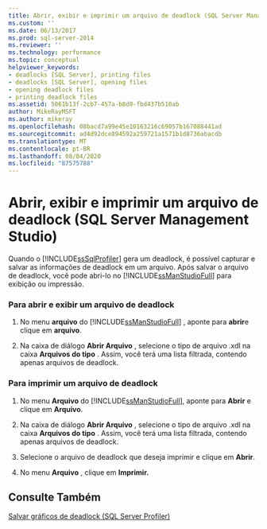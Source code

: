 ```yaml
---
title: Abrir, exibir e imprimir um arquivo de deadlock (SQL Server Management Studio) | Microsoft Docs
ms.custom: ''
ms.date: 06/13/2017
ms.prod: sql-server-2014
ms.reviewer: ''
ms.technology: performance
ms.topic: conceptual
helpviewer_keywords:
- deadlocks [SQL Server], printing files
- deadlocks [SQL Server], opening files
- opening deadlock files
- printing deadlock files
ms.assetid: 5061b13f-2cb7-457a-b8d0-fbd437b510ab
author: MikeRayMSFT
ms.author: mikeray
ms.openlocfilehash: 08bacd7a99e45e10163216c69057b167088441ad
ms.sourcegitcommit: ad4d92dce894592a259721a1571b1d8736abacdb
ms.translationtype: MT
ms.contentlocale: pt-BR
ms.lasthandoff: 08/04/2020
ms.locfileid: "87575788"
---
```

# <a name="open-view-and-print-a-deadlock-file-sql-server-management-studio"></a>Abrir, exibir e imprimir um arquivo de deadlock (SQL Server Management Studio)
  Quando o [!INCLUDE[ssSqlProfiler](../../includes/sssqlprofiler-md.md)] gera um deadlock, é possível capturar e salvar as informações de deadlock em um arquivo. Após salvar o arquivo de deadlock, você pode abri-lo no [!INCLUDE[ssManStudioFull](../../includes/ssmanstudiofull-md.md)] para exibição ou impressão.  
  
### <a name="to-open-and-view-a-deadlock-file"></a>Para abrir e exibir um arquivo de deadlock  
  
1.  No menu **arquivo** do [!INCLUDE[ssManStudioFull](../../includes/ssmanstudiofull-md.md)] , aponte para **abrir**e clique em **arquivo**.  
  
2.  Na caixa de diálogo **Abrir Arquivo** , selecione o tipo de arquivo .xdl na caixa **Arquivos do tipo** . Assim, você terá uma lista filtrada, contendo apenas arquivos de deadlock.  
  
### <a name="to-print-a-deadlock-file"></a>Para imprimir um arquivo de deadlock  
  
1.  No menu **Arquivo** do [!INCLUDE[ssManStudioFull](../../includes/ssmanstudiofull-md.md)], aponte para **Abrir** e clique em **Arquivo**.  
  
2.  Na caixa de diálogo **Abrir Arquivo** , selecione o tipo de arquivo .xdl na caixa **Arquivos do tipo** . Assim, você terá uma lista filtrada, contendo apenas arquivos de deadlock.  
  
3.  Selecione o arquivo de deadlock que deseja imprimir e clique em **Abrir**.  
  
4.  No menu **Arquivo** , clique em **Imprimir.**  
  
## <a name="see-also"></a>Consulte Também  
 [Salvar gráficos de deadlock &#40;SQL Server Profiler&#41;](save-deadlock-graphs-sql-server-profiler.md)  
  
  
